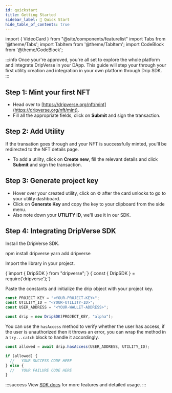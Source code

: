 ```yaml
---
id: quickstart
title: Getting Started
sidebar_label: 🚀 Quick Start
hide_table_of_contents: true
---
```


import { VideoCard } from "@site/components/featurelist"
import Tabs from '@theme/Tabs';
import TabItem from '@theme/TabItem';
import CodeBlock from '@theme/CodeBlock';

:::info
Once your're approved, you're all set to explore the whole platform and integrate DripVerse in your DApp. This guide will step your through your first utility creation and integration in your own platform through Drip SDK.
:::

## Step 1: Mint your first NFT

- Head over to [https://dripverse.org/nft/mint](https://dripverse.org/nft/mint).
- Fill all the appropriate fields, click on **Submit** and sign the transaction.

<VideoCard url="https://assets.dripverse.org/videos/mint.mp4" />

## Step 2: Add Utility

If the transation goes through and your NFT is successfully minted, you'll be redirected to the NFT details page.

- To add a utility, click on **Create new**, fill the relevant details and click **Submit** and sign the transaction.

<VideoCard url="https://assets.dripverse.org/videos/add_utility.mp4" />

## Step 3: Generate project key

- Hover over your created utility, click on ⚙️ after the card unlocks to go to your utility dashboard.
- Click on **Generate Key** and copy the key to your clipboard from the side menu.
- Also note down your **UTILITY ID**, we'll use it in our SDK.

<VideoCard url="https://assets.dripverse.org/videos/generate_key.mov" />

## Step 4: Integrating DripVerse SDK

Install the DripVerse SDK.

<Tabs>
  <TabItem value="npm" label="npm" default>
    <CodeBlock language="bash">
   npm install dripverse
    </CodeBlock>
  </TabItem>

  <TabItem value="yarn" label="yarn">
    <CodeBlock language="bash">
   yarn add dripverse
    </CodeBlock>
  </TabItem>
</Tabs>

Import the library in your project.

<Tabs>
  <TabItem value="react" label="React/Typescript" default>
    <CodeBlock language="bash">
      {`import { DripSDK } from "dripverse";`}
    </CodeBlock>
  </TabItem>

  <TabItem value="node" label="Node.js">
    <CodeBlock language="bash">
      {`const { DripSDK } = require('dripverse');`}
    </CodeBlock>
  </TabItem>
</Tabs>

Paste the constants and initialize the drip object with your project key.

```js
const PROJECT_KEY = "<YOUR-PROJECT-KEY>";
const UTILITY_ID = "<YOUR-UTILITY-ID>";
const USER_ADDRESS = "<YOUR-WALLET-ADDRESS>";

const drip = new DripSDK(PROJECT_KEY, "alpha");
```

You can use the `hasAccess` method to verify whether the user has access, if the user is unauthorized then it throws an error, you can wrap the method in a `try...catch` block to handle it accordingly.

```js
const allowed = await drip.hasAccess(USER_ADDRESS, UTILITY_ID);

if (allowed) {
  //   YOUR SUCCESS CODE HERE
} else {
  //   YOUR FAILURE CODE HERE
}
```

:::success
View [SDK docs](../sdk/js/00_intro.md) for more features and detailed usage.
:::
